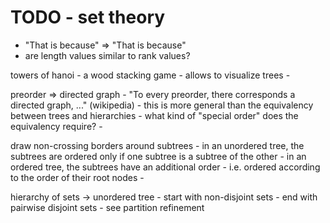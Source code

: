 
<!-- ======================================================================= -->
# TODO - set theory

* "That is because" => "That is because"
* are length values similar to rank values?

towers of hanoi -
a wood stacking game -
allows to visualize trees -

preorder => directed graph -
"To every preorder, there corresponds a directed graph, ..." (wikipedia) -
this is more general than the equivalency between trees and hierarchies -
what kind of "special order" does the equivalency require? -

draw non-crossing borders around subtrees -
in an unordered tree, the subtrees are ordered only if
one subtree is a subtree of the other -
in an ordered tree, the subtrees have an additional order -
i.e. ordered according to the order of their root nodes -

hierarchy of sets -> unordered tree -
start with non-disjoint sets -
end with pairwise disjoint sets -
see partition refinement
